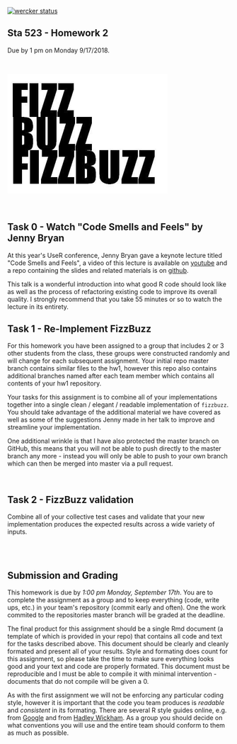 [![wercker status](https://app.wercker.com/status/7f7d01b82a68b9a146a0a5bc307e0d44/s/master "wercker status")](https://app.wercker.com/project/byKey/7f7d01b82a68b9a146a0a5bc307e0d44)

Sta 523 - Homework 2
-------------

Due by 1 pm on Monday 9/17/2018.


<br/>

![fizz buzz](fizzbuzz.png?raw=true)

<br/>

## Task 0 - Watch "Code Smells and Feels" by Jenny Bryan

At this year's UseR conference, Jenny Bryan gave a keynote lecture titled "Code Smells and Feels", a video of this lecture is available on [youtube](https://www.youtube.com/watch?v=7oyiPBjLAWY) and a repo containing the slides and related materials is on [github](https://github.com/jennybc/code-smells-and-feels).

This talk is a wonderful introduction into what good R code should look like as well as the process of refactoring existing code to improve its overall quality. I strongly recommend that you take 55 minutes or so to watch the lecture in its entirety.


## Task 1 - Re-Implement FizzBuzz 

For this homework you have been assigned to a group that includes 2 or 3 other students from the class, these groups were constructed randomly and will change for each subsequent assignment. Your initial repo master branch contains similar files to the hw1, however this repo also contains additional branches named after each team member which contains all contents of your hw1 repository.

Your tasks for this assignment is to combine all of your implementations together into a single clean / elegant / readable implementation of `fizzbuzz`. You should take advantage of the additional material we have covered as well as some of the  suggestions Jenny made in her talk to improve and streamline your implementation.

One additional wrinkle is that I have also protected the master branch on GitHub, this means that you will not be able to push directly to the master branch any more - instead you will only be able to push to your own branch which can then be merged into master via a pull request.

<br/>

## Task 2 - FizzBuzz validation

Combine all of your collective test cases and validate that your new implementation produces the expected results across a wide variety of inputs.

<br/><br/>

## Submission and Grading

This homework is due by *1:00 pm Monday, September 17th*. You are to complete the assignment as a group and to keep everything (code, write ups, etc.) in your team's repository (commit early and often). One the work commited to the repositories master branch will be graded at the deadline.

The final product for this assignment should be a single Rmd document (a template of which is provided in your repo) that contains all code and text for the tasks described above. This document should be clearly and cleanly formated and present all of your results. Style and formating does count for this assignment, so please take the time to make sure everything looks good and your text and code are properly formated. This document must be reproducible and I must be able to compile it with minimal intervention - documents that do not compile will be given a 0. 

As with the first assignment we will not be enforcing any particular coding style, however it is important that the code you team produces is *readable* and *consistent* in its formating. There are several R style guides online, e.g. from [Google](https://google.github.io/styleguide/Rguide.xml) and from [Hadley Wickham](http://r-pkgs.had.co.nz/style.html). As a group you should decide on what conventions you will use and the entire team should conform to them as much as possible.

<br/>
